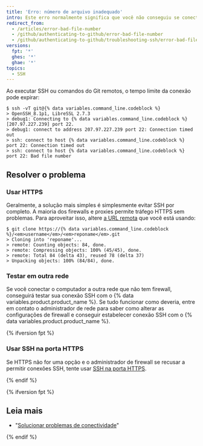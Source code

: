 ```yaml
---
title: 'Erro: número de arquivo inadequado'
intro: Este erro normalmente significa que você não conseguiu se conectar ao servidor. Quase sempre isso é causado por firewalls e servidores proxy.
redirect_from:
  - /articles/error-bad-file-number
  - /github/authenticating-to-github/error-bad-file-number
  - /github/authenticating-to-github/troubleshooting-ssh/error-bad-file-number
versions:
  fpt: '*'
  ghes: '*'
  ghae: '*'
topics:
  - SSH
---
```


Ao executar SSH ou comandos do Git remotos, o tempo limite da conexão pode expirar:

```shell
$ ssh -vT git@{% data variables.command_line.codeblock %}
> OpenSSH_8.1p1, LibreSSL 2.7.3
> debug1: Connecting to {% data variables.command_line.codeblock %} [207.97.227.239] port 22.
> debug1: connect to address 207.97.227.239 port 22: Connection timed out
> ssh: connect to host {% data variables.command_line.codeblock %} port 22: Connection timed out
> ssh: connect to host {% data variables.command_line.codeblock %} port 22: Bad file number
```

## Resolver o problema

### Usar HTTPS

Geralmente, a solução mais simples é simplesmente evitar SSH por completo. A maioria dos firewalls e proxies permite tráfego HTTPS sem problemas. Para aproveitar isso, altere [a URL remota](/github/getting-started-with-github/about-remote-repositories) que você está usando:

```shell
$ git clone https://{% data variables.command_line.codeblock %}/<em>username</em>/<em>reponame</em>.git
> Cloning into 'reponame'...
> remote: Counting objects: 84, done.
> remote: Compressing objects: 100% (45/45), done.
> remote: Total 84 (delta 43), reused 78 (delta 37)
> Unpacking objects: 100% (84/84), done.
```

### Testar em outra rede

Se você conectar o computador a outra rede que não tem firewall, conseguirá testar sua conexão SSH com o {% data variables.product.product_name %}. Se tudo funcionar como deveria, entre em contato o administrador de rede para saber como alterar as configurações de firewall e conseguir estabelecer conexão SSH com o {% data variables.product.product_name %}.

{% ifversion fpt %}

### Usar SSH na porta HTTPS

Se HTTPS não for uma opção e o administrador de firewall se recusar a permitir conexões SSH, tente usar [SSH na porta HTTPS](/articles/using-ssh-over-the-https-port).

{% endif %}

{% ifversion fpt %}

## Leia mais

- "[Solucionar problemas de conectividade](/articles/troubleshooting-connectivity-problems)"

{% endif %}
